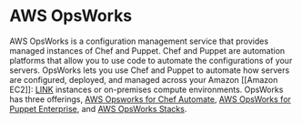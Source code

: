 # AWS OpsWorks

AWS OpsWorks is a configuration management service that provides managed instances of Chef and Puppet. Chef and Puppet are automation platforms that allow you to use code to automate the configurations of your servers. OpsWorks lets you use Chef and Puppet to automate how servers are configured, deployed, and managed across your Amazon [[Amazon EC2]]: [LINK](https://aws.amazon.com/ec2/) instances or on-premises compute environments. OpsWorks has three offerings, [AWS Opsworks for Chef Automate](https://aws.amazon.com/opsworks/chefautomate/), [AWS OpsWorks for Puppet Enterprise](https://aws.amazon.com/opsworks/puppetenterprise/), and [AWS OpsWorks Stacks](https://aws.amazon.com/opsworks/stacks/).